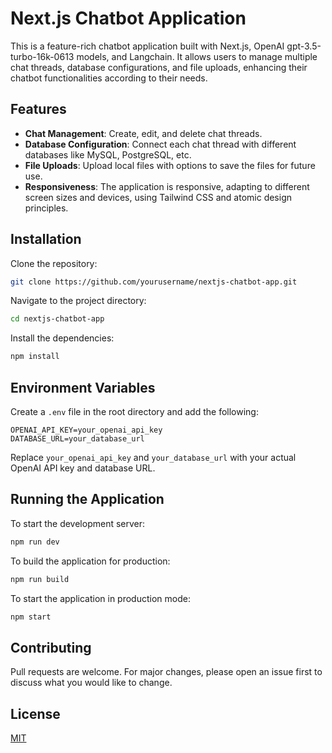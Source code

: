 # Next.js Chatbot Application

This is a feature-rich chatbot application built with Next.js, OpenAI gpt-3.5-turbo-16k-0613 models, and Langchain. It allows users to manage multiple chat threads, database configurations, and file uploads, enhancing their chatbot functionalities according to their needs.

## Features

- **Chat Management**: Create, edit, and delete chat threads.
- **Database Configuration**: Connect each chat thread with different databases like MySQL, PostgreSQL, etc.
- **File Uploads**: Upload local files with options to save the files for future use.
- **Responsiveness**: The application is responsive, adapting to different screen sizes and devices, using Tailwind CSS and atomic design principles.

## Installation

Clone the repository:

```bash
git clone https://github.com/yourusername/nextjs-chatbot-app.git
```

Navigate to the project directory:

```bash
cd nextjs-chatbot-app
```

Install the dependencies:

```bash
npm install
```

## Environment Variables

Create a `.env` file in the root directory and add the following:

```env
OPENAI_API_KEY=your_openai_api_key
DATABASE_URL=your_database_url
```

Replace `your_openai_api_key` and `your_database_url` with your actual OpenAI API key and database URL.

## Running the Application

To start the development server:

```bash
npm run dev
```

To build the application for production:

```bash
npm run build
```

To start the application in production mode:

```bash
npm start
```

## Contributing

Pull requests are welcome. For major changes, please open an issue first to discuss what you would like to change.

## License

[MIT](https://choosealicense.com/licenses/mit/)